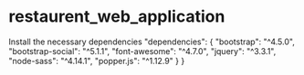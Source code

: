 # restaurent_web_application

  Install the necessary dependencies
  "dependencies": {
    "bootstrap": "^4.5.0",
    "bootstrap-social": "^5.1.1",
    "font-awesome": "^4.7.0",
    "jquery": "^3.3.1",
    "node-sass": "^4.14.1",
    "popper.js": "^1.12.9"
  }
}
